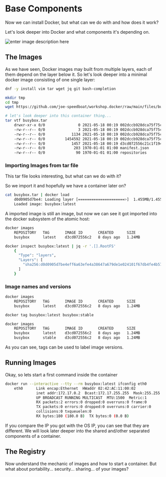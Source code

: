 # Base Components
Now we can install Docker, but what can we do with and how does it work?

Let's look deeper into Docker and what components it's depending on.

![enter image description here](https://github.com/joe-speedboat/workshop.docker/raw/main/images/container-layers.jpg)
## The Images
As we have seen, Docker images may built from multiple layers, each of them depend on the layer below it.
So let's look deeper into a minimal docker image consisting of one single layer:
```bash
dnf -y install vim tar wget jq git bash-completion

mkdir tmp
cd tmp
wget https://github.com/joe-speedboat/workshop.docker/raw/main/files/busybox.tar

# let's look deeper into this container thing...
tar vtf busybox.tar
	drwxr-xr-x 0/0               0 2021-05-18 00:19 002dccb928dca75f75cdf7accaedcb7f86dadc3806a4145253df1c71e578c5e5/
	-rw-r--r-- 0/0               3 2021-05-18 00:19 002dccb928dca75f75cdf7accaedcb7f86dadc3806a4145253df1c71e578c5e5/VERSION
	-rw-r--r-- 0/0            1134 2021-05-18 00:19 002dccb928dca75f75cdf7accaedcb7f86dadc3806a4145253df1c71e578c5e5/json
	-rw-r--r-- 0/0         1454592 2021-05-18 00:19 002dccb928dca75f75cdf7accaedcb7f86dadc3806a4145253df1c71e578c5e5/layer.tar
	-rw-r--r-- 0/0            1457 2021-05-18 00:19 d3cd072556c21c1f1940bd536675b97d7d419a2287d6bb3bd5044ea7466db788.json
	-rw-r--r-- 0/0             203 1970-01-01 01:00 manifest.json
	-rw-r--r-- 0/0              90 1970-01-01 01:00 repositories
```

### Importing Images from tar file
This tar file looks interesting, but what can we do with it?

So we import it and hopefully we have a container later on?
```bash
cat busybox.tar | docker load
	d0d0905d7be4: Loading layer [=====================>]  1.455MB/1.455MB
	Loaded image: busybox:latest
```

A imported image is still an image, but now we can see it got imported into the docker subsystem of the atomic host:
```bash
docker images
	REPOSITORY   TAG       IMAGE ID       CREATED      SIZE
	busybox      latest    d3cd072556c2   8 days ago   1.24MB

docker inspect busybox:latest | jq -r '.[].RootFS'
	{
	  "Type": "layers",
	  "Layers": [
	    "sha256:d0d0905d7be4eff6a63efe4a38647a679de1e024101f67db4fe4b5736c1e7f48"
	  ]
	}
```

### Image names and versions
```bash
docker images
	REPOSITORY   TAG       IMAGE ID       CREATED      SIZE
	busybox      latest    d3cd072556c2   8 days ago   1.24MB

docker tag busybox:latest busybox:stable

docker images
	REPOSITORY   TAG       IMAGE ID       CREATED      SIZE
	busybox      latest    d3cd072556c2   8 days ago   1.24MB
	busybox      stable    d3cd072556c2   8 days ago   1.24MB
```
As you can see, tags can be used to label image versions.

## Running Images
Okay, so lets start a first command inside the container
```bash
docker run --interactive --tty --rm busybox:latest ifconfig eth0
	eth0      Link encap:Ethernet  HWaddr 02:42:AC:11:00:02  
	          inet addr:172.17.0.2  Bcast:172.17.255.255  Mask:255.255.0.0
	          UP BROADCAST RUNNING MULTICAST  MTU:1500  Metric:1
	          RX packets:2 errors:0 dropped:0 overruns:0 frame:0
	          TX packets:0 errors:0 dropped:0 overruns:0 carrier:0
	          collisions:0 txqueuelen:0 
	          RX bytes:180 (180.0 B)  TX bytes:0 (0.0 B)
```
If you compare the IP you got with the OS IP, you can see that they are different.
We will look later deeper into the shared and/other separated components of a container.

## The Registry
Now understand the mechanic of images and how to start a container.
But what about portability... security... sharing... of your images?

<!--stackedit_data:
eyJoaXN0b3J5IjpbMTg4MzI5MjY5MCw2NTA4OTc4NTIsMTU5Mj
I0MTI5OCwtMTM4MjQ2NTA2NSwtMjA3MzEwNzIyNSwtMTQ5NzY1
NDA2MiwtODUwOTk5MzkyLC01NDk2MDI5MzAsMTU1MjA1NTA3Ny
wxNDgxODY1MzY3LDkxODYyOTg4NiwtMTQ5NjE5ODkzNiw2MTk0
NzA0MjJdfQ==
-->
